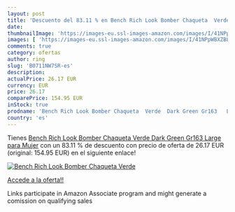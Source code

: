 ```yaml
---
layout: post
title: 'Descuento del 83.11 % en Bench Rich Look Bomber Chaqueta  Verde  '
date: 
thumbnailImage: 'https://images-eu.ssl-images-amazon.com/images/I/41NPpWBXZBL._SL200_.jpg'
images: [ 'https://images-eu.ssl-images-amazon.com/images/I/41NPpWBXZBL._SL200_.jpg' ]
comments: true
category: ofertas
author: ring
slug: 'B0711NW7SR-es'
description:
actualPrice: 26.17 EUR
currency: EUR
price: 26.17
comparePrice: 154.95 EUR
inStock: true
prodname: 'Bench Rich Look Bomber Chaqueta  Verde  Dark Green Gr163   Large para Mujer'
country: 'es'
---
```


Tienes [Bench Rich Look Bomber Chaqueta  Verde  Dark Green Gr163   Large para Mujer](https://www.amazon.es/dp/B0711NW7SR/?tag=tolees-21) con un 83.11 % de descuento con precio de oferta de 26.17 EUR (original: 154.95 EUR) en el siguiente enlace!

[![Bench Rich Look Bomber Chaqueta  Verde  ](https://images-eu.ssl-images-amazon.com/images/I/41NPpWBXZBL._SL200_.jpg)](https://www.amazon.es/dp/B0711NW7SR/?tag=tolees-21)

[Accede a la oferta!!](https://www.amazon.es/dp/B0711NW7SR/?tag=tolees-21)

Links participate in Amazon Associate program and might generate a comission on qualifying sales


